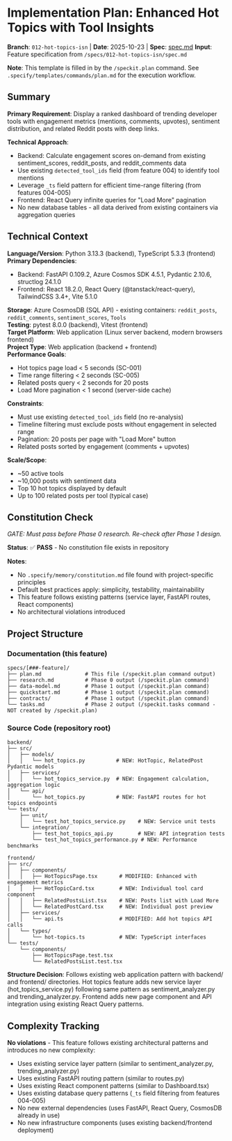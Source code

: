 # Implementation Plan: Enhanced Hot Topics with Tool Insights

**Branch**: `012-hot-topics-isn` | **Date**: 2025-10-23 | **Spec**: [spec.md](spec.md)
**Input**: Feature specification from `/specs/012-hot-topics-isn/spec.md`

**Note**: This template is filled in by the `/speckit.plan` command. See `.specify/templates/commands/plan.md` for the execution workflow.

## Summary

**Primary Requirement**: Display a ranked dashboard of trending developer tools with engagement metrics (mentions, comments, upvotes), sentiment distribution, and related Reddit posts with deep links.

**Technical Approach**: 
- Backend: Calculate engagement scores on-demand from existing sentiment_scores, reddit_posts, and reddit_comments data
- Use existing `detected_tool_ids` field (from feature 004) to identify tool mentions
- Leverage `_ts` field pattern for efficient time-range filtering (from features 004-005)
- Frontend: React Query infinite queries for "Load More" pagination
- No new database tables - all data derived from existing containers via aggregation queries

## Technical Context

**Language/Version**: Python 3.13.3 (backend), TypeScript 5.3.3 (frontend)  
**Primary Dependencies**: 
- Backend: FastAPI 0.109.2, Azure Cosmos SDK 4.5.1, Pydantic 2.10.6, structlog 24.1.0
- Frontend: React 18.2.0, React Query (@tanstack/react-query), TailwindCSS 3.4+, Vite 5.1.0

**Storage**: Azure CosmosDB (SQL API) - existing containers: `reddit_posts`, `reddit_comments`, `sentiment_scores`, `Tools`  
**Testing**: pytest 8.0.0 (backend), Vitest (frontend)  
**Target Platform**: Web application (Linux server backend, modern browsers frontend)  
**Project Type**: Web application (backend + frontend)  
**Performance Goals**: 
- Hot topics page load < 5 seconds (SC-001)
- Time range filtering < 2 seconds (SC-005)
- Related posts query < 2 seconds for 20 posts
- Load More pagination < 1 second (server-side cache)

**Constraints**: 
- Must use existing `detected_tool_ids` field (no re-analysis)
- Timeline filtering must exclude posts without engagement in selected range
- Pagination: 20 posts per page with "Load More" button
- Related posts sorted by engagement (comments + upvotes)

**Scale/Scope**: 
- ~50 active tools
- ~10,000 posts with sentiment data
- Top 10 hot topics displayed by default
- Up to 100 related posts per tool (typical case)

## Constitution Check

*GATE: Must pass before Phase 0 research. Re-check after Phase 1 design.*

**Status**: ✅ **PASS** - No constitution file exists in repository

**Notes**: 
- No `.specify/memory/constitution.md` file found with project-specific principles
- Default best practices apply: simplicity, testability, maintainability
- This feature follows existing patterns (service layer, FastAPI routes, React components)
- No architectural violations introduced

## Project Structure

### Documentation (this feature)

```
specs/[###-feature]/
├── plan.md              # This file (/speckit.plan command output)
├── research.md          # Phase 0 output (/speckit.plan command)
├── data-model.md        # Phase 1 output (/speckit.plan command)
├── quickstart.md        # Phase 1 output (/speckit.plan command)
├── contracts/           # Phase 1 output (/speckit.plan command)
└── tasks.md             # Phase 2 output (/speckit.tasks command - NOT created by /speckit.plan)
```

### Source Code (repository root)

```text
backend/
├── src/
│   ├── models/
│   │   └── hot_topics.py          # NEW: HotTopic, RelatedPost Pydantic models
│   ├── services/
│   │   └── hot_topics_service.py  # NEW: Engagement calculation, aggregation logic
│   └── api/
│       └── hot_topics.py          # NEW: FastAPI routes for hot topics endpoints
└── tests/
    ├── unit/
    │   └── test_hot_topics_service.py    # NEW: Service unit tests
    └── integration/
        ├── test_hot_topics_api.py        # NEW: API integration tests
        └── test_hot_topics_performance.py # NEW: Performance benchmarks

frontend/
├── src/
│   ├── components/
│   │   ├── HotTopicsPage.tsx       # MODIFIED: Enhanced with engagement metrics
│   │   ├── HotTopicCard.tsx        # NEW: Individual tool card component
│   │   ├── RelatedPostsList.tsx    # NEW: Posts list with Load More
│   │   └── RelatedPostCard.tsx     # NEW: Individual post preview
│   ├── services/
│   │   └── api.ts                  # MODIFIED: Add hot topics API calls
│   └── types/
│       └── hot-topics.ts           # NEW: TypeScript interfaces
└── tests/
    └── components/
        ├── HotTopicsPage.test.tsx
        └── RelatedPostsList.test.tsx
```

**Structure Decision**: Follows existing web application pattern with backend/ and frontend/ directories. Hot topics feature adds new service layer (hot_topics_service.py) following same pattern as sentiment_analyzer.py and trending_analyzer.py. Frontend adds new page component and API integration using existing React Query patterns.

## Complexity Tracking

**No violations** - This feature follows existing architectural patterns and introduces no new complexity:

- Uses existing service layer pattern (similar to sentiment_analyzer.py, trending_analyzer.py)
- Uses existing FastAPI routing pattern (similar to routes.py)
- Uses existing React component patterns (similar to Dashboard.tsx)
- Uses existing database query patterns (`_ts` field filtering from features 004-005)
- No new external dependencies (uses FastAPI, React Query, CosmosDB already in use)
- No new infrastructure components (uses existing backend/frontend deployment)

